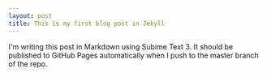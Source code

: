 ```yaml
---
layout: post
title: This is my first blog post in Jekyll
---
```


I'm writing this post in Markdown using Subime Text 3. It should be published to GitHub Pages automatically when I push to the master branch of the repo. 